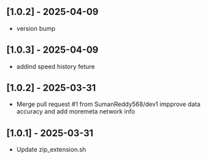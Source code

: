 ## [1.0.2] - 2025-04-09
- version bump

## [1.0.3] - 2025-04-09
- addind speed history feture

## [1.0.2] - 2025-03-31
- Merge pull request #1 from SumanReddy568/dev1 impprove data accuracy and add moremeta network info

## [1.0.1] - 2025-03-31
- Update zip_extension.sh

